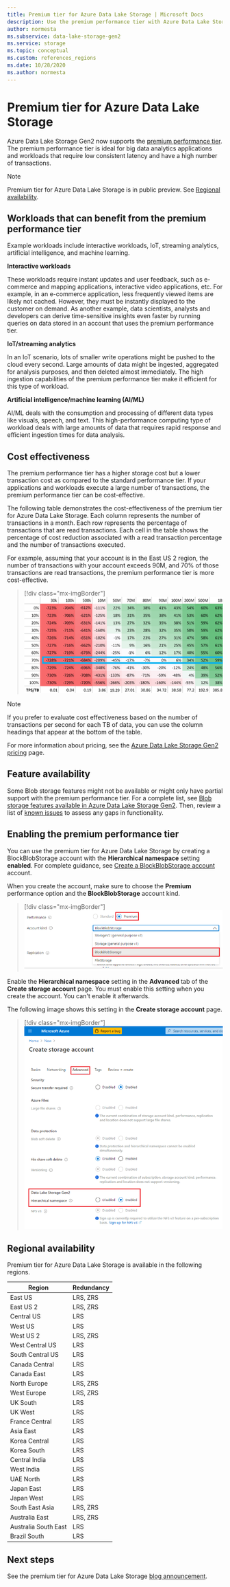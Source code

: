 ```yaml
---
title: Premium tier for Azure Data Lake Storage | Microsoft Docs
description: Use the premium performance tier with Azure Data Lake Storage Gen2 
author: normesta
ms.subservice: data-lake-storage-gen2
ms.service: storage
ms.topic: conceptual
ms.custom: references_regions
ms.date: 10/28/2020
ms.author: normesta
---
```


# Premium tier for Azure Data Lake Storage

Azure Data Lake Storage Gen2 now supports the [premium performance tier](storage-blob-performance-tiers.md#premium-performance). The premium performance tier is ideal for big data analytics applications and workloads that require low consistent latency and have a high number of transactions. 

> [!NOTE]
> Premium tier for Azure Data Lake Storage is in public preview. See [Regional availability](#regional-availability).

## Workloads that can benefit from the premium performance tier

Example workloads include interactive workloads, IoT, streaming analytics, artificial intelligence, and machine learning. 

**Interactive workloads** 

These workloads require instant updates and user feedback, such as e-commerce and mapping applications, interactive video applications, etc. For example, in an e-commerce application, less frequently viewed items are likely not cached. However, they must be instantly displayed to the customer on demand. As another example, data scientists, analysts and developers can derive time-sensitive insights even faster by running queries on data stored in an account that uses the premium performance tier. 

**IoT/streaming analytics** 

In an IoT scenario, lots of smaller write operations might be pushed to the cloud every second. Large amounts of data might be ingested, aggregated for analysis purposes, and then deleted almost immediately. The high ingestion capabilities of the premium performance tier make it efficient for this type of workload. 

**Artificial intelligence/machine learning (AI/ML)** 

AI/ML deals with the consumption and processing of different data types like visuals, speech, and text. This high-performance computing type of workload deals with large amounts of data that requires rapid response and efficient ingestion times for data analysis. 

## Cost effectiveness

The premium performance tier has a higher storage cost but a lower transaction cost as compared to the standard performance tier. If your applications and workloads execute a large number of transactions, the premium performance tier can be cost-effective.

The following table demonstrates the cost-effectiveness of the premium tier for Azure Data Lake Storage. Each column represents the number of transactions in a month.  Each row represents the percentage of transactions that are read transactions. Each cell in the table shows the percentage of cost reduction associated with a read transaction percentage and the number of transactions executed. 

For example, assuming that your account is in the East US 2 region, the number of transactions with your account exceeds 90M, and 70% of those transactions are read transactions, the premium performance tier is more cost-effective.

> [!div class="mx-imgBorder"]
> ![image goes here](./media/premium-tier-for-data-lake-storage/premium-performance-data-lake-storage-cost-analysis-table.png)

> [!NOTE] 
> If you prefer to evaluate cost effectiveness based on the number of transactions per second for each TB of data, you can use the column headings that appear at the bottom of the table.

For more information about pricing, see the [Azure Data Lake Storage Gen2 pricing](https://azure.microsoft.com/pricing/details/storage/data-lake/) page.

## Feature availability 

Some Blob storage features might not be available or might only have partial support with the premium performance tier. For a complete list, see [Blob storage features available in Azure Data Lake Storage Gen2](data-lake-storage-supported-blob-storage-features.md). Then, review a list of [known issues](data-lake-storage-known-issues.md) to assess any gaps in functionality.

## Enabling the premium performance tier 

You can use the premium tier for Azure Data Lake Storage by creating a BlockBlobStorage account with the **Hierarchical namespace** setting **enabled**. For complete guidance, see [Create a BlockBlobStorage account](storage-blob-create-account-block-blob.md) account.

When you create the account, make sure to choose the **Premium** performance option and the **BlockBlobStorage** account kind.

> [!div class="mx-imgBorder"]
> ![Create blockblobstorageacount](./media/premium-tier-for-data-lake-storage/create-block-blob-storage-account.png)

Enable the **Hierarchical namespace** setting in the **Advanced** tab of the **Create storage account** page. You must enable this setting when you create the account. You can't enable it afterwards.

The following image shows this setting in the **Create storage account** page.

> [!div class="mx-imgBorder"]
> ![Hierarchical namespace setting](./media/create-data-lake-storage-account/hierarchical-namespace-feature.png)

## Regional availability

Premium tier for Azure Data Lake Storage is available in the following regions.

|Region|Redundancy|
|--|--|
|East US|LRS, ZRS|
|East US 2|LRS, ZRS|
|Central US|LRS|
|West US|LRS|
|West US 2|LRS, ZRS|
|West Central US|LRS|
|South Central US|LRS|
|Canada Central|LRS|
|Canada East|LRS|
|North Europe|LRS, ZRS|
|West Europe|LRS, ZRS|
|UK South|LRS|
|UK West|LRS|
|France Central|LRS|
|Asia East|LRS|
|Korea Central|LRS|
|Korea South|LRS|
|Central India|LRS|
|West India|LRS|
|UAE North|LRS|
|Japan East|LRS|
|Japan West|LRS|
|South East Asia|LRS, ZRS|
|Australia East|LRS, ZRS|
|Australia South East|LRS|
|Brazil South|LRS|


## Next steps

See the premium tier for Azure Data Lake Storage [blog announcement](https://www.microsoft.com).